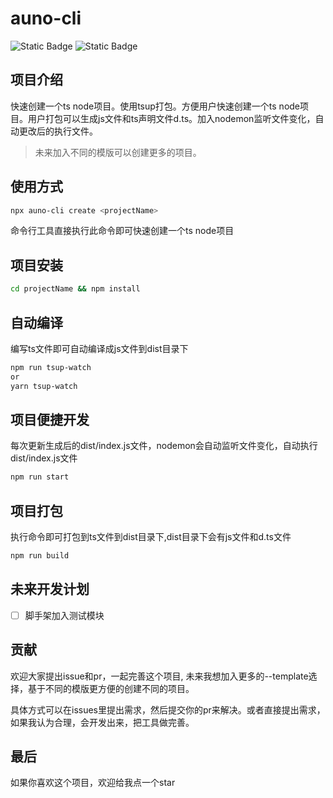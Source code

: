# auno-cli
![Static Badge](https://img.shields.io/badge/build-nodejs-green) ![Static Badge](https://img.shields.io/badge/dev-ts_node-blue)



## 项目介绍
快速创建一个ts node项目。使用tsup打包。方便用户快速创建一个ts node项目。用户打包可以生成js文件和ts声明文件d.ts。加入nodemon监听文件变化，自动更改后的执行文件。
> 未来加入不同的模版可以创建更多的项目。

## 使用方式
```bash
npx auno-cli create <projectName>
```
命令行工具直接执行此命令即可快速创建一个ts node项目

## 项目安装
```bash
cd projectName && npm install
```
## 自动编译
编写ts文件即可自动编译成js文件到dist目录下
```bash
npm run tsup-watch
or
yarn tsup-watch
```

## 项目便捷开发
每次更新生成后的dist/index.js文件，nodemon会自动监听文件变化，自动执行dist/index.js文件
```bash
npm run start
```

## 项目打包
执行命令即可打包到ts文件到dist目录下,dist目录下会有js文件和d.ts文件
```bash
npm run build
```


## 未来开发计划
- [ ] 脚手架加入测试模块

## 贡献
欢迎大家提出issue和pr，一起完善这个项目, 未来我想加入更多的--template选择，基于不同的模版更方便的创建不同的项目。

具体方式可以在issues里提出需求，然后提交你的pr来解决。或者直接提出需求，如果我认为合理，会开发出来，把工具做完善。

## 最后
如果你喜欢这个项目，欢迎给我点一个star
